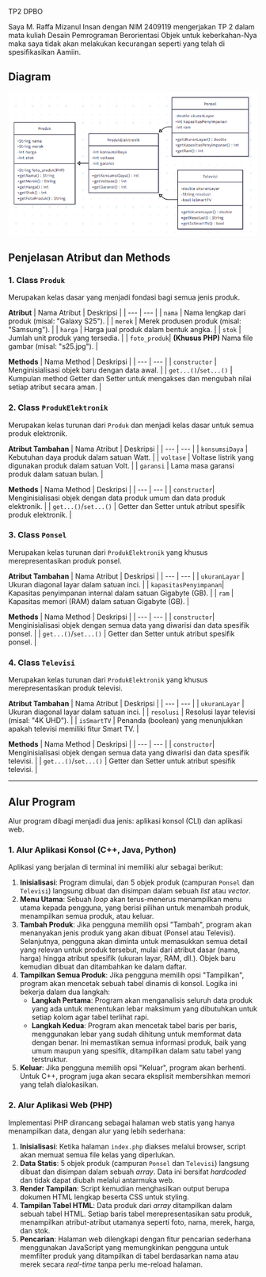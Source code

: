 TP2 DPBO

Saya M. Raffa Mizanul Insan dengan NIM 2409119 mengerjakan TP 2 dalam mata kuliah Desain Pemrograman Berorientasi Objek untuk keberkahan-Nya maka saya tidak akan melakukan kecurangan seperti yang telah di spesifikasikan Aamiin.

## Diagram

<img src="Diagram.png">

## Penjelasan Atribut dan Methods

### 1. Class `Produk`

Merupakan kelas dasar yang menjadi fondasi bagi semua jenis produk.

**Atribut**
| Nama Atribut | Deskripsi |
| --- | --- |
| `nama` | Nama lengkap dari produk (misal: "Galaxy S25"). |
| `merek` | Merek produsen produk (misal: "Samsung"). |
| `harga` | Harga jual produk dalam bentuk angka. |
| `stok` | Jumlah unit produk yang tersedia. |
| `foto_produk`| **(Khusus PHP)** Nama file gambar (misal: "s25.jpg"). |

**Methods**
| Nama Method | Deskripsi |
| --- | --- |
| `constructor` | Menginisialisasi objek baru dengan data awal. |
| `get...()`/`set...()` | Kumpulan method Getter dan Setter untuk mengakses dan mengubah nilai setiap atribut secara aman. |

### 2. Class `ProdukElektronik`

Merupakan kelas turunan dari `Produk` dan menjadi kelas dasar untuk semua produk elektronik.

**Atribut Tambahan**
| Nama Atribut | Deskripsi |
| --- | --- |
| `konsumsiDaya` | Kebutuhan daya produk dalam satuan Watt. |
| `voltase` | Voltase listrik yang digunakan produk dalam satuan Volt. |
| `garansi` | Lama masa garansi produk dalam satuan bulan. |

**Methods**
| Nama Method | Deskripsi |
| --- | --- |
| `constructor`| Menginisialisasi objek dengan data produk umum dan data produk elektronik. |
| `get...()`/`set...()` | Getter dan Setter untuk atribut spesifik produk elektronik. |

### 3. Class `Ponsel`

Merupakan kelas turunan dari `ProdukElektronik` yang khusus merepresentasikan produk ponsel.

**Atribut Tambahan**
| Nama Atribut | Deskripsi |
| --- | --- |
| `ukuranLayar` | Ukuran diagonal layar dalam satuan inci. |
| `kapasitasPenyimpanan`| Kapasitas penyimpanan internal dalam satuan Gigabyte (GB). |
| `ram` | Kapasitas memori (RAM) dalam satuan Gigabyte (GB). |

**Methods**
| Nama Method | Deskripsi |
| --- | --- |
| `constructor`| Menginisialisasi objek dengan semua data yang diwarisi dan data spesifik ponsel. |
| `get...()`/`set...()` | Getter dan Setter untuk atribut spesifik ponsel. |

### 4. Class `Televisi`

Merupakan kelas turunan dari `ProdukElektronik` yang khusus merepresentasikan produk televisi.

**Atribut Tambahan**
| Nama Atribut | Deskripsi |
| --- | --- |
| `ukuranLayar` | Ukuran diagonal layar dalam satuan inci. |
| `resolusi` | Resolusi layar televisi (misal: "4K UHD"). |
| `isSmartTV` | Penanda (boolean) yang menunjukkan apakah televisi memiliki fitur Smart TV. |

**Methods**
| Nama Method | Deskripsi |
| --- | --- |
| `constructor`| Menginisialisasi objek dengan semua data yang diwarisi dan data spesifik televisi. |
| `get...()`/`set...()` | Getter dan Setter untuk atribut spesifik televisi. |

---

## Alur Program

Alur program dibagi menjadi dua jenis: aplikasi konsol (CLI) dan aplikasi web.

### 1. Alur Aplikasi Konsol (C++, Java, Python)

Aplikasi yang berjalan di terminal ini memiliki alur sebagai berikut:
1.  **Inisialisasi**: Program dimulai, dan 5 objek produk (campuran `Ponsel` dan `Televisi`) langsung dibuat dan disimpan dalam sebuah *list* atau *vector*.
2.  **Menu Utama**: Sebuah *loop* akan terus-menerus menampilkan menu utama kepada pengguna, yang berisi pilihan untuk menambah produk, menampilkan semua produk, atau keluar.
3.  **Tambah Produk**: Jika pengguna memilih opsi "Tambah", program akan menanyakan jenis produk yang akan dibuat (Ponsel atau Televisi). Selanjutnya, pengguna akan diminta untuk memasukkan semua detail yang relevan untuk produk tersebut, mulai dari atribut dasar (nama, harga) hingga atribut spesifik (ukuran layar, RAM, dll.). Objek baru kemudian dibuat dan ditambahkan ke dalam daftar.
4.  **Tampilkan Semua Produk**: Jika pengguna memilih opsi "Tampilkan", program akan mencetak sebuah tabel dinamis di konsol. Logika ini bekerja dalam dua langkah:
    * **Langkah Pertama**: Program akan menganalisis seluruh data produk yang ada untuk menentukan lebar maksimum yang dibutuhkan untuk setiap kolom agar tabel terlihat rapi.
    * **Langkah Kedua**: Program akan mencetak tabel baris per baris, menggunakan lebar yang sudah dihitung untuk memformat data dengan benar. Ini memastikan semua informasi produk, baik yang umum maupun yang spesifik, ditampilkan dalam satu tabel yang terstruktur.
5.  **Keluar**: Jika pengguna memilih opsi "Keluar", program akan berhenti. Untuk C++, program juga akan secara eksplisit membersihkan memori yang telah dialokasikan.

### 2. Alur Aplikasi Web (PHP)

Implementasi PHP dirancang sebagai halaman web statis yang hanya menampilkan data, dengan alur yang lebih sederhana:
1.  **Inisialisasi**: Ketika halaman `index.php` diakses melalui browser, script akan memuat semua file kelas yang diperlukan.
2.  **Data Statis**: 5 objek produk (campuran `Ponsel` dan `Televisi`) langsung dibuat dan disimpan dalam sebuah *array*. Data ini bersifat *hardcoded* dan tidak dapat diubah melalui antarmuka web.
3.  **Render Tampilan**: Script kemudian menghasilkan output berupa dokumen HTML lengkap beserta CSS untuk styling.
4.  **Tampilan Tabel HTML**: Data produk dari *array* ditampilkan dalam sebuah tabel HTML. Setiap baris tabel merepresentasikan satu produk, menampilkan atribut-atribut utamanya seperti foto, nama, merek, harga, dan stok.
5.  **Pencarian**: Halaman web dilengkapi dengan fitur pencarian sederhana menggunakan JavaScript yang memungkinkan pengguna untuk memfilter produk yang ditampilkan di tabel berdasarkan nama atau merek secara *real-time* tanpa perlu me-reload halaman.
